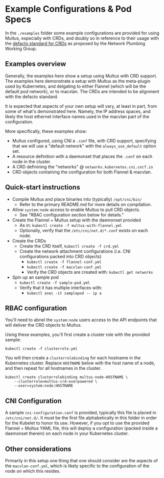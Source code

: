 # Example Configurations & Pod Specs

In the `./examples` folder some example configurations are provided for using Multus, especially with CRDs, and doubly so in reference to their usage with the [defacto standard for CRDs](https://docs.google.com/document/d/1Ny03h6IDVy_e_vmElOqR7UdTPAG_RNydhVE1Kx54kFQ/edit) as proposed by the Network Plumbing Working Group.

## Examples overview

Generally, the examples here show a setup using Multus with CRD support. The examples here demonstrate a setup with Multus as the meta-plugin used by Kubernetes, and delgating to either Flannel (which will be the default pod network), or to macvlan. The CRDs are intended to be alignment with the defacto standard.

It is expected that aspects of your own setup will vary, at least in part, from some of what's demonstrated here. Namely, the IP address spaces, and likely the host ethernet interface names used in the macvlan part of the configuration.

More specifically, these examples show:

* Multus configured, using CNI a `.conf` file, with CRD support, specifying that we will use a "default network" with the `always_use_default` option set.
* A resource definition with a daemonset that places the `.conf` on each node in the cluster.
* A CRD definining the "networks" @ `networks.kubernetes.cni.cncf.io` 
* CRD objects containing the configuration for both Flannel & macvlan.

## Quick-start instructions

* Compile Multus and place binaries into (typically) `/opt/cni/bin/`
    - Refer to the primary README.md for more details on compilation.
* Allow `system:node` access to enable Multus to pull CRD objects.
    - See "RBAC configuration section below for details."
* Create the Flannel + Multus setup with the daemonset provided
    - As in: `kubectl create -f multus-with-flannel.yml`
    - Optionally, verify that the `/etc/cni/net.d/*.conf` exists on each node.
* Create the CRDs
    - Create the CRD itself, `kubectl create -f crd.yml`
    - Create the network attachment configurations (i.e. CNI configurations packed into CRD objects)
        + `kubectl create -f flannel-conf.yml`
        + `kubectl create -f macvlan-conf.yml`
        + Verify the CRD objects are created with: `kubectl get networks`
* Spin up an sample pod
    - `kubectl create -f sample-pod.yml`
    - Verify that it has multiple interfaces with:
        + `kubectl exec -it samplepod -- ip a`

## RBAC configuration

You'll need to abnel the `system:node` users access to the API endpoints that will deliver the CRD objects to Multus. 

Using these examples, you'll first create a cluster role with the provided sample:

```
kubectl create -f clusterrole.yml
```

You will then create a `clusterrolebinding` for each hostname in the Kubernetes cluster. Replace `HOSTNAME` below with the host name of a node, and then repeat for all hostnames in the cluster.

```
kubectl create clusterrolebinding multus-node-HOSTNAME \
    --clusterrole=multus-crd-overpowered \
    --user=system:node:HOSTNAME
```

## CNI Configuration

A sample `cni-configuration.conf` is provided, typically this file is placed in `/etc/cni/net.d/`. It must be the first file alphabetically in this folder in order for the Kubelet to honor its use. However, if you opt to use the provided Flannel + Multus YAML file, this will deploy a configuration (packed inside a daemonset therein) on each node in your Kubernetes cluster.

## Other considerations

Primarily in this setup one thing that one should consider are the aspects of the `macvlan-conf.yml`, which is likely specific to the configuration of the node on which this resides.